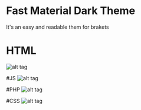 # Fast Material Dark Theme
It's an easy and readable them for brakets

# HTML
![alt tag](sceenshot/html.png)

#JS
![alt tag](sceenshot/js.png)

#PHP
![alt tag](sceenshot/php.png)

#CSS
![alt tag](sceenshot/css.png)
